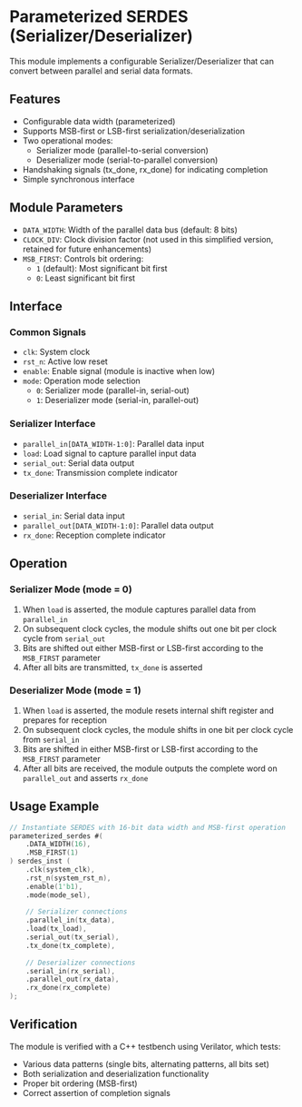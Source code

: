 # Parameterized SERDES (Serializer/Deserializer)

This module implements a configurable Serializer/Deserializer that can convert between parallel and serial data formats.

## Features

- Configurable data width (parameterized)
- Supports MSB-first or LSB-first serialization/deserialization
- Two operational modes:
  - Serializer mode (parallel-to-serial conversion)
  - Deserializer mode (serial-to-parallel conversion)
- Handshaking signals (tx_done, rx_done) for indicating completion
- Simple synchronous interface

## Module Parameters

- `DATA_WIDTH`: Width of the parallel data bus (default: 8 bits)
- `CLOCK_DIV`: Clock division factor (not used in this simplified version, retained for future enhancements)
- `MSB_FIRST`: Controls bit ordering:
  - `1` (default): Most significant bit first
  - `0`: Least significant bit first

## Interface

### Common Signals
- `clk`: System clock
- `rst_n`: Active low reset
- `enable`: Enable signal (module is inactive when low)
- `mode`: Operation mode selection
  - `0`: Serializer mode (parallel-in, serial-out)
  - `1`: Deserializer mode (serial-in, parallel-out)

### Serializer Interface
- `parallel_in[DATA_WIDTH-1:0]`: Parallel data input
- `load`: Load signal to capture parallel input data
- `serial_out`: Serial data output
- `tx_done`: Transmission complete indicator

### Deserializer Interface
- `serial_in`: Serial data input
- `parallel_out[DATA_WIDTH-1:0]`: Parallel data output
- `rx_done`: Reception complete indicator

## Operation

### Serializer Mode (mode = 0)

1. When `load` is asserted, the module captures parallel data from `parallel_in`
2. On subsequent clock cycles, the module shifts out one bit per clock cycle from `serial_out`
3. Bits are shifted out either MSB-first or LSB-first according to the `MSB_FIRST` parameter
4. After all bits are transmitted, `tx_done` is asserted

### Deserializer Mode (mode = 1)

1. When `load` is asserted, the module resets internal shift register and prepares for reception
2. On subsequent clock cycles, the module shifts in one bit per clock cycle from `serial_in`
3. Bits are shifted in either MSB-first or LSB-first according to the `MSB_FIRST` parameter
4. After all bits are received, the module outputs the complete word on `parallel_out` and asserts `rx_done`

## Usage Example

```verilog
// Instantiate SERDES with 16-bit data width and MSB-first operation
parameterized_serdes #(
    .DATA_WIDTH(16),
    .MSB_FIRST(1)
) serdes_inst (
    .clk(system_clk),
    .rst_n(system_rst_n),
    .enable(1'b1),
    .mode(mode_sel),
    
    // Serializer connections
    .parallel_in(tx_data),
    .load(tx_load),
    .serial_out(tx_serial),
    .tx_done(tx_complete),
    
    // Deserializer connections
    .serial_in(rx_serial),
    .parallel_out(rx_data),
    .rx_done(rx_complete)
);
```

## Verification

The module is verified with a C++ testbench using Verilator, which tests:
- Various data patterns (single bits, alternating patterns, all bits set)
- Both serialization and deserialization functionality
- Proper bit ordering (MSB-first)
- Correct assertion of completion signals 